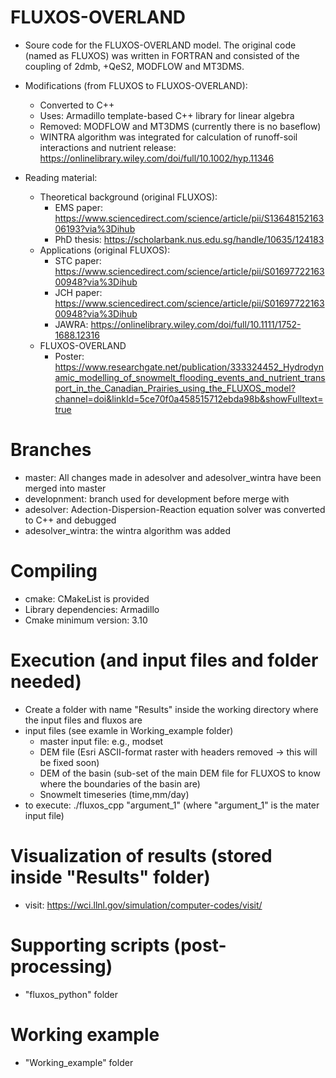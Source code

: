 # FLUXOS-OVERLAND
* Soure code for the FLUXOS-OVERLAND model. The original code (named as FLUXOS) was written in FORTRAN and consisted of the coupling of 2dmb, +QeS2, MODFLOW and MT3DMS.

* Modifications (from FLUXOS to FLUXOS-OVERLAND):
	* Converted to C++
	* Uses: Armadillo template-based C++ library for linear algebra 
	* Removed: MODFLOW and MT3DMS (currently there is no baseflow)
	* WINTRA algorithm was integrated for calculation of runoff-soil interactions and nutrient release: https://onlinelibrary.wiley.com/doi/full/10.1002/hyp.11346

* Reading material:
	* Theoretical background (original FLUXOS):
		* EMS paper: https://www.sciencedirect.com/science/article/pii/S1364815216306193?via%3Dihub
		* PhD thesis: https://scholarbank.nus.edu.sg/handle/10635/124183
	* Applications (original FLUXOS):
		* STC paper: https://www.sciencedirect.com/science/article/pii/S0169772216300948?via%3Dihub
		* JCH paper: https://www.sciencedirect.com/science/article/pii/S0169772216300948?via%3Dihub
		* JAWRA: https://onlinelibrary.wiley.com/doi/full/10.1111/1752-1688.12316
	* FLUXOS-OVERLAND
		* Poster: https://www.researchgate.net/publication/333324452_Hydrodynamic_modelling_of_snowmelt_flooding_events_and_nutrient_transport_in_the_Canadian_Prairies_using_the_FLUXOS_model?channel=doi&linkId=5ce70f0a458515712ebda98b&showFulltext=true

# Branches
* master: All changes made in adesolver and adesolver_wintra have been merged into master
* developnment: branch used for development before merge with
* adesolver: Adection-Dispersion-Reaction equation solver was converted to C++ and debugged
* adesolver_wintra: the wintra algorithm was added

# Compiling
* cmake: CMakeList is provided
* Library dependencies: Armadillo 
* Cmake minimum version: 3.10

# Execution (and input files and folder needed)
* Create a folder with name "Results" inside the working directory where the input files and fluxos are
* input files (see examle in Working_example folder)
	* master input file: e.g., modset
	* DEM file (Esri ASCII-format raster with headers removed ->  this will be fixed soon)
	* DEM of the basin (sub-set of the main DEM file for FLUXOS to know where the boundaries of the basin are)
	* Snowmelt timeseries (time,mm/day)
* to execute: ./fluxos_cpp "argument_1" (where "argument_1" is the mater input file)

# Visualization of results (stored inside "Results" folder)
* visit: https://wci.llnl.gov/simulation/computer-codes/visit/

# Supporting scripts (post-processing)
* "fluxos_python" folder

# Working example
* "Working_example" folder


